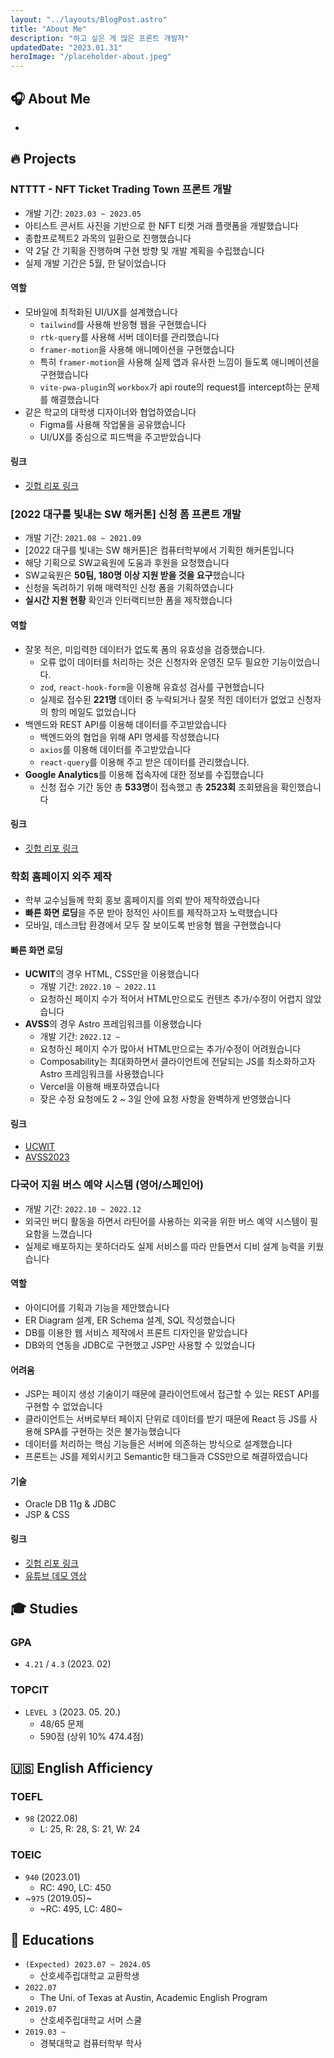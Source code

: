 ```yaml
---
layout: "../layouts/BlogPost.astro"
title: "About Me"
description: "하고 싶은 게 많은 프론트 개발자"
updatedDate: "2023.01.31"
heroImage: "/placeholder-about.jpeg"
---
```


## 🎧 About Me

-

## 🔥 Projects

### NTTTT - NFT Ticket Trading Town 프론트 개발

- 개발 기간: `2023.03 ~ 2023.05`
- 아티스트 콘서트 사진을 기반으로 한 NFT 티켓 거래 플랫폼을 개발했습니다
- 종합프로젝트2 과목의 일환으로 진행했습니다
- 약 2달 간 기획을 진행하며 구현 방향 및 개발 계획을 수립했습니다
- 실제 개발 기간은 5월, 한 달이었습니다

#### 역할

- 모바일에 최적화된 UI/UX를 설계했습니다
  - `tailwind`를 사용해 반응형 웹을 구현했습니다
  - `rtk-query`를 사용해 서버 데이터를 관리했습니다
  - `framer-motion`을 사용해 애니메이션을 구현했습니다
  - 특히 `framer-motion`을 사용해 실제 앱과 유사한 느낌이 들도록 애니메이션을 구현했습니다
  - `vite-pwa-plugin`의 `workbox`가 api route의 request를 intercept하는 문제를 해결했습니다
- 같은 학교의 대학생 디자이너와 협업하였습니다
  - Figma를 사용해 작업물을 공유했습니다
  - UI/UX를 중심으로 피드백을 주고받았습니다

#### 링크

- <a href="https://github.com/ntttt-nft-ticket-trading-town/ntttt-fe" target="_blank">
    깃헙 리포 링크
  </a>

### [2022 대구를 빛내는 SW 해커톤] 신청 폼 프론트 개발

- 개발 기간: `2021.08 ~ 2021.09`
- [2022 대구를 빛내는 SW 해커톤]은 컴퓨터학부에서 기획한 해커톤입니다
- 해당 기획으로 SW교육원에 도움과 후원을 요청했습니다
- SW교육원은 **50팀, 180명 이상 지원 받을 것을 요구**했습니다
- 신청을 독려하기 위해 매력적인 신청 폼을 기획하였습니다
- **실시간 지원 현황** 확인과 인터랙티브한 폼을 제작했습니다

#### 역할

- 잘못 적은, 미입력한 데이터가 없도록 폼의 유효성을 검증했습니다.
  - 오류 없이 데이터를 처리하는 것은 신청자와 운영진 모두 필요한 기능이었습니다.
  - `zod`, `react-hook-form`을 이용해 유효성 검사를 구현했습니다
  - 실제로 접수된 **221명** 데이터 중 누락되거나 잘못 적힌 데이터가 없었고 신청자의 항의 메일도 없었습니다
- 백엔드와 REST API를 이용해 데이터를 주고받았습니다
  - 백엔드와의 협업을 위해 API 명세를 작성했습니다
  - `axios`를 이용해 데이터를 주고받았습니다
  - `react-query`를 이용해 주고 받은 데이터를 관리했습니다.
- **Google Analytics**를 이용해 접속자에 대한 정보를 수집했습니다
  - 신청 접수 기간 동안 총 **533명**이 접속했고 총 **2523회** 조회됐음을 확인했습니다

#### 링크

- <a href="https://github.com/chaejunlee/cse-hackathon" target="_blank">
    깃헙 리포 링크
  </a>

### 학회 홈페이지 외주 제작

- 학부 교수님들께 학회 홍보 홈페이지를 의뢰 받아 제작하였습니다
- **빠른 화면 로딩**을 주문 받아 정적인 사이트를 제작하고자 노력했습니다
- 모바일, 데스크탑 환경에서 모두 잘 보이도록 반응형 웹을 구현했습니다

#### 빠른 화면 로딩

- **UCWIT**의 경우 HTML, CSS만을 이용했습니다
  - 개발 기간: `2022.10 ~ 2022.11`
  - 요청하신 페이지 수가 적어서 HTML만으로도 컨텐츠 추가/수정이 어렵지 않았습니다
- **AVSS**의 경우 Astro 프레임워크를 이용했습니다
  - 개발 기간: `2022.12 ~`
  - 요청하신 페이지 수가 많아서 HTML만으로는 추가/수정이 어려웠습니다
  - Composability는 최대화하면서 클라이언트에 전달되는 JS를 최소화하고자 Astro 프레임워크를 사용했습니다
  - Vercel을 이용해 배포하였습니다
  - 잦은 수정 요청에도 2 ~ 3일 안에 요청 사항을 완벽하게 반영했습니다

#### 링크

- <a href="https://computer.knu.ac.kr/ucwit2022" target="_blank">
    UCWIT
  </a>
- <a href="https://github.com/chaejunlee/avss-2023" target="_blank">
    AVSS2023
  </a>

### 다국어 지원 버스 예약 시스템 (영어/스페인어)

- 개발 기간: `2022.10 ~ 2022.12`
- 외국인 버디 활동을 하면서 라틴어를 사용하는 외국을 위한 버스 예약 시스템이 필요함을 느꼈습니다
- 실제로 배포하지는 못하더라도 실제 서비스를 따라 만들면서 디비 설계 능력을 키웠습니다

#### 역할

- 아이디어를 기획과 기능을 제안했습니다
- ER Diagram 설계, ER Schema 설계, SQL 작성했습니다
- DB를 이용한 웹 서비스 제작에서 프론트 디자인을 맡았습니다
- DB와의 연동을 JDBC로 구현했고 JSP만 사용할 수 있었습니다

#### 어려움

- JSP는 페이지 생성 기술이기 때문에 클라이언트에서 접근할 수 있는 REST API를 구현할 수 없었습니다
- 클라이언트는 서버로부터 페이지 단위로 데이터를 받기 때문에 React 등 JS를 사용해 SPA를 구현하는 것은 불가능했습니다
- 데이터를 처리하는 핵심 기능들은 서버에 의존하는 방식으로 설계했습니다
- 프론트는 JS를 제외시키고 Semantic한 태그들과 CSS만으로 해결하였습니다

#### 기술

- Oracle DB 11g & JDBC
- JSP & CSS

#### 링크

- <a href="https://github.com/chaejunlee/COMP0322" target="_blank">
    깃헙 리포 링크
  </a>
- <a href="https://youtu.be/e_PgEpe5W-E" target="_blank">유튜브 데모 영상</a>

## 🎓 Studies

### GPA

- `4.21` / `4.3` (2023. 02)

### TOPCIT

- `LEVEL 3` (2023. 05. 20.)
  - 48/65 문제
  - 590점 (상위 10% 474.4점)

## 🇺🇸 English Afficiency

### TOEFL

- `98` (2022.08)
  - L: 25, R: 28, S: 21, W: 24

### TOEIC

- `940` (2023.01)
  - RC: 490, LC: 450
- ~`975` (2019.05)~
  - ~RC: 495, LC: 480~

## 📍 Educations

- `(Expected) 2023.07 ~ 2024.05`
  - 산호세주립대학교 교환학생
- `2022.07`
  - The Uni. of Texas at Austin, Academic English Program
- `2019.07`
  - 산호세주립대학교 서머 스쿨
- `2019.03 ~`
  - 경북대학교 컴퓨터학부 학사
